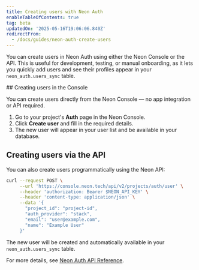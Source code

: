 ```yaml
---
title: Creating users with Neon Auth
enableTableOfContents: true
tag: beta
updatedOn: '2025-05-16T19:06:06.840Z'
redirectFrom:
  - /docs/guides/neon-auth-create-users
---
```


You can create users in Neon Auth using either the Neon Console or the API. This is useful for development, testing, or manual onboarding, as it lets you quickly add users and see their profiles appear in your `neon_auth.users_sync` table.

<Steps>
## Creating users in the Console

You can create users directly from the Neon Console — no app integration or API required.

1. Go to your project's **Auth** page in the Neon Console.
2. Click **Create user** and fill in the required details.
3. The new user will appear in your user list and be available in your database.

## Creating users via the API

You can also create users programmatically using the Neon API:

```bash
curl --request POST \
     --url 'https://console.neon.tech/api/v2/projects/auth/user' \
     --header 'authorization: Bearer $NEON_API_KEY' \
     --header 'content-type: application/json' \
     --data '{
       "project_id": "project-id",
       "auth_provider": "stack",
       "email": "user@example.com",
       "name": "Example User"
     }'
```

The new user will be created and automatically available in your `neon_auth.users_sync` table.

For more details, see [Neon Auth API Reference](/docs/guides/neon-auth-api#create-users).

</Steps>
